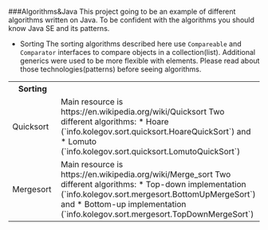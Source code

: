 ###Algorithms&Java
This project going to be an example of different algorithms written on Java.
To be confident with the algorithms you should know Java SE and its patterns.
- Sorting
The sorting algorithms described here use `Compareable` and `Comparator` interfaces to compare objects in a collection(list). Additional generics were  used to be more flexible with elements. Please read about those technologies(patterns) before seeing algorithms.
<table>
  <tr>
    <th width="300px">Sorting</th><th width="300px"></th>
  </tr>
  <tr>
    <td>Quicksort</td>
    <td>
		Main resource is https://en.wikipedia.org/wiki/Quicksort
		Two different algorithms:
	* Hoare (`info.kolegov.sort.quicksort.HoareQuickSort`) and
	* Lomuto (`info.kolegov.sort.quicksort.LomutoQuickSort`)
    </td>
  </tr>
  <tr>
    <td>Mergesort</td>
    <td>
		Main resource is https://en.wikipedia.org/wiki/Merge_sort
		Two different algorithms:
	* Top-down implementation (`info.kolegov.sort.mergesort.BottomUpMergeSort`) and
	* Bottom-up implementation (`info.kolegov.sort.mergesort.TopDownMergeSort`)
    </td>
  </tr>
</table>